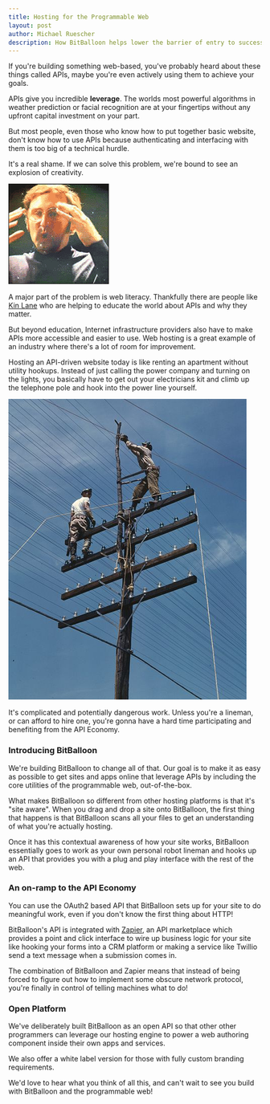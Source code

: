 ```yaml
---
title: Hosting for the Programmable Web
layout: post
author: Michael Ruescher
description: How BitBalloon helps lower the barrier of entry to success in the API Economy.
---
```


If you're building something web-based, you've probably heard about these things called APIs, maybe you're even actively using them to achieve your goals.

APIs give you incredible **leverage**. The worlds most powerful algorithms in weather prediction or facial recognition are at your fingertips without any upfront capital investment on your part.

<!-- excerpt -->

But most people, even those who know how to put together basic website, don't know how to use APIs because authenticating and interfacing with them is too big of a technical hurdle.

It's a real shame. If we can solve this problem, we're bound to see an explosion of creativity.

![Mind Blown](/img/mindblown.gif)

A major part of the problem is web literacy. Thankfully there are people like [Kin Lane](http://apievangelist.com/) who are helping to educate the world about APIs and why they matter.

But beyond education, Internet infrastructure providers also have to make APIs more accessible and easier to use. Web hosting is a great example of an industry where there's a lot of room for improvement.

Hosting an API-driven website today is like renting an apartment without utility hookups. Instead of just calling the power company and turning on the lights, you basically have to get out your electricians kit and climb up the telephone pole and hook into the power line yourself.

![Line men](/img/linemen.jpg)

It's complicated and potentially dangerous work. Unless you're a lineman, or can afford to hire one, you're gonna have a hard time participating and benefiting from the API Economy.

### Introducing BitBalloon

We're building BitBalloon to change all of that. Our goal is to make it as easy as possible to get sites and apps online that leverage APIs by including the core utilities of the programmable web, out-of-the-box.

What makes BitBalloon so different from other hosting platforms is that it's "site aware". When you drag and drop a site onto BitBalloon, the first thing that happens is that BitBalloon scans all your files to get an understanding of what you're actually hosting.

Once it has this contextual awareness of how your site works, BitBalloon essentially goes to work as your own personal robot lineman and hooks up an API that provides you with a plug and play interface with the rest of the web.

### An on-ramp to the API Economy

You can use the OAuth2 based API that BitBalloon sets up for your site to do meaningful work, even if you don't know the first thing about HTTP!

BitBalloon's API is integrated with <a href="http://www.zapier.com">Zapier</a>, an API marketplace which provides a point and click interface to wire up business logic for your site like hooking your forms into a CRM platform or making a service like Twillio send a text message when a submission comes in.

The combination of BitBalloon and Zapier means that instead of being forced to figure out how to implement some obscure network protocol, you're finally in control of telling machines what to do!

### Open Platform

We've deliberately built BitBalloon as an open API so that other other programmers can leverage our hosting engine to power a web authoring component inside their own apps and services.

We also offer a white label version for those with fully custom branding requirements.

We'd love to hear what you think of all this, and can't wait to see you build with BitBalloon and the programmable web!












